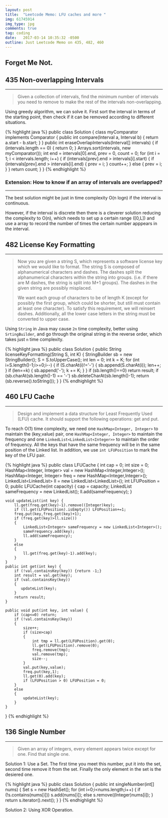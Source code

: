 ```yaml
---
layout: post
title:  "Leetcode Memo: LFU caches and more "
img: 61745914
img_type: jpg
comments: true
tag: coding
date:   2017-03-14 10:35:32 -0500
outline: Just Leetcode Memo on 435, 482, 460 
---
```


Forget Me Not.
---
## 435 Non-overlapping Intervals
---
>Given a collection of intervals, find the minimum number of intervals you need to remove to make the rest of the intervals non-overlapping.

Using greedy algorithm, we can solve it. First sort the interval in terms of the starting point, then check if it can be removed according to different situations.

{% highlight java %}
public class Solution {
    class myComparator implements Comparator<Interval> {
        public int compare(Interval a, Interval b) {
            return a.start - b.start;
        }
    }
    public int eraseOverlapIntervals(Interval[] intervals) {
        if (intervals.length == 0) {
            return 0;
        }
        Arrays.sort(intervals, new myComparator());
        int end = intervals[0].end, prev = 0, count = 0;
        for (int i = 1; i < intervals.length; i++) {
            if (intervals[prev].end > intervals[i].start) {
                if (intervals[prev].end > intervals[i].end) {
                    prev = i;
                }
                count++;
            } else {
                prev = i;
            }
        }
        return count;
    }
}
{% endhighlight %}

### Extension: How to know if an array of intervals are overlapped?
---
The best solution might be just in time complexity O(n logn) if the interval is continuous. 

However, if the interval is discrete then there is a cleverer solution reducing the complexity to O(n), which needs to set up a certain range ([0,L]) and use a array to record the number of times the certain number apppears in the interval.

## 482 License Key Formatting
---
>Now you are given a string S, which represents a software license key which we would like to format. The string S is composed of alphanumerical characters and dashes. The dashes split the alphanumerical characters within the string into groups. (i.e. if there are M dashes, the string is split into M+1 groups). The dashes in the given string are possibly misplaced.
>
>We want each group of characters to be of length K (except for possibly the first group, which could be shorter, but still must contain at least one character). To satisfy this requirement, we will reinsert dashes. Additionally, all the lower case letters in the string must be converted to upper case.

Using `String` in Java may cause `2n` time complexity, better using `SrtingBuilder`, and go through the original string in the reverse order, which takes just `n` time complexity.

{% highlight java %}
public class Solution {
    public String licenseKeyFormatting(String S, int K) {
        StringBuilder sb = new StringBuilder();
        S = S.toUpperCase();
        int len = 0;
        int k = K;
        for (int i=S.length()-1;i>=0;i--)
        {
            if (S.charAt(i)!='-')
            {
                sb.append(S.charAt(i));
                len++;
            }
            if (len==k) 
            {
                sb.append('-');
                k += K;
            }
        }
        if (sb.length()==0) return result;
        if (sb.charAt(sb.length()-1) == '-')
            sb.deleteCharAt(sb.length()-1);
        return (sb.reverse().toString());
    }
}
{% endhighlight %}

## 460 LFU Cache
---
>Design and implement a data structure for Least Frequently Used (LFU) cache. It should support the following operations: get and put.

To reach O(1) time complexity, we need one `HashMap<Integer, Integer>` to maintain the (key,value) pair, one `HashMap<Integer, Integer>` to maintain the frequency and one `LinkedList<LinkedList<Integer>>` to maintain the order of frequency. All the keys that have the same frequency will be in the same position of the Linked list. In addition, we use `int LFUPosition` to mark the key of the LFU pair.


{% highlight java %}
public class LFUCache {
    int cap = 0;
    int size = 0;
    HashMap<Integer, Integer> val = new HashMap<Integer,Integer>();
    HashMap<Integer, Integer> freq = new HashMap<Integer,Integer>();
    LinkedList<LinkedList<Integer>> ll = new LinkedList<LinkedList<Integer>>();
    int LFUPosition = 0;
    public LFUCache(int capacity) {
        cap = capacity;
        LinkedList<Integer> sameFrequency = new LinkedList<Integer>();
        ll.add(sameFrequency);
    }
    
    void updateList(int key) {
        ll.get(freq.get(key)-1).remove((Integer)key);
        if (ll.get(LFUPosition).isEmpty()) LFUPosition+=1;
        freq.put(key,freq.get(key)+1);
        if (freq.get(key)>ll.size())
        {
            LinkedList<Integer> sameFrequency = new LinkedList<Integer>();
            sameFrequency.add(key);
            ll.add(sameFrequency);
        }
        else
        {
            ll.get(freq.get(key)-1).add(key);
        }        
    }
    public int get(int key) {
        if (!val.containsKey(key)) {return -1;}
        int result = val.get(key);
        if (val.containsKey(key))
        {
           updateList(key);
        }        
        return result;
    }
    
    public void put(int key, int value) {
        if (cap<=0) return;
        if (!val.containsKey(key))
        {
            size++;
            if (size>cap)
            {
                int tmp = ll.get(LFUPosition).get(0);
                ll.get(LFUPosition).remove(0);
                freq.remove(tmp);
                val.remove(tmp);
                size--;
            }
            val.put(key,value);
            freq.put(key,1);
            ll.get(0).add(key);
            if (LFUPosition > 0) LFUPosition = 0;
        }
        else
        {
            updateList(key);
        }
    }
}
{% endhighlight %}

## 136 Single Number
---
>Given an array of integers, every element appears twice except for one. Find that single one.

Solution 1: Use a Set. The first time you meet this number, put it into the set, second time remove it from the set. Finally the only element in the set is the desiered one.

{% highlight java %}
public class Solution {
    public int singleNumber(int[] nums) {
        Set<Integer> s = new HashSet<Integer>();
        for (int i=0;i<nums.length;i++)
        {
            if (!s.contains(nums[i]))
                s.add(nums[i]);
            else s.remove((Integer)nums[i]);
        }
        return s.iterator().next();
    }
}
{% endhighlight %}

Solution 2: Using XOR Operation.

